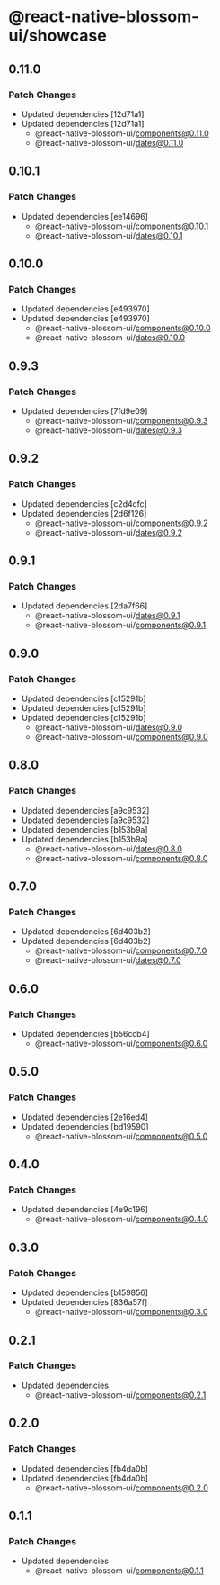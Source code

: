 # @react-native-blossom-ui/showcase

## 0.11.0

### Patch Changes

- Updated dependencies [12d71a1]
- Updated dependencies [12d71a1]
  - @react-native-blossom-ui/components@0.11.0
  - @react-native-blossom-ui/dates@0.11.0

## 0.10.1

### Patch Changes

- Updated dependencies [ee14696]
  - @react-native-blossom-ui/components@0.10.1
  - @react-native-blossom-ui/dates@0.10.1

## 0.10.0

### Patch Changes

- Updated dependencies [e493970]
- Updated dependencies [e493970]
  - @react-native-blossom-ui/components@0.10.0
  - @react-native-blossom-ui/dates@0.10.0

## 0.9.3

### Patch Changes

- Updated dependencies [7fd9e09]
  - @react-native-blossom-ui/components@0.9.3
  - @react-native-blossom-ui/dates@0.9.3

## 0.9.2

### Patch Changes

- Updated dependencies [c2d4cfc]
- Updated dependencies [2d6f126]
  - @react-native-blossom-ui/components@0.9.2
  - @react-native-blossom-ui/dates@0.9.2

## 0.9.1

### Patch Changes

- Updated dependencies [2da7f66]
  - @react-native-blossom-ui/dates@0.9.1
  - @react-native-blossom-ui/components@0.9.1

## 0.9.0

### Patch Changes

- Updated dependencies [c15291b]
- Updated dependencies [c15291b]
- Updated dependencies [c15291b]
  - @react-native-blossom-ui/dates@0.9.0
  - @react-native-blossom-ui/components@0.9.0

## 0.8.0

### Patch Changes

- Updated dependencies [a9c9532]
- Updated dependencies [a9c9532]
- Updated dependencies [b153b9a]
- Updated dependencies [b153b9a]
  - @react-native-blossom-ui/dates@0.8.0
  - @react-native-blossom-ui/components@0.8.0

## 0.7.0

### Patch Changes

- Updated dependencies [6d403b2]
- Updated dependencies [6d403b2]
  - @react-native-blossom-ui/components@0.7.0
  - @react-native-blossom-ui/dates@0.7.0

## 0.6.0

### Patch Changes

- Updated dependencies [b56ccb4]
  - @react-native-blossom-ui/components@0.6.0

## 0.5.0

### Patch Changes

- Updated dependencies [2e16ed4]
- Updated dependencies [bd19590]
  - @react-native-blossom-ui/components@0.5.0

## 0.4.0

### Patch Changes

- Updated dependencies [4e9c196]
  - @react-native-blossom-ui/components@0.4.0

## 0.3.0

### Patch Changes

- Updated dependencies [b159856]
- Updated dependencies [836a57f]
  - @react-native-blossom-ui/components@0.3.0

## 0.2.1

### Patch Changes

- Updated dependencies
  - @react-native-blossom-ui/components@0.2.1

## 0.2.0

### Patch Changes

- Updated dependencies [fb4da0b]
- Updated dependencies [fb4da0b]
  - @react-native-blossom-ui/components@0.2.0

## 0.1.1

### Patch Changes

- Updated dependencies
  - @react-native-blossom-ui/components@0.1.1
